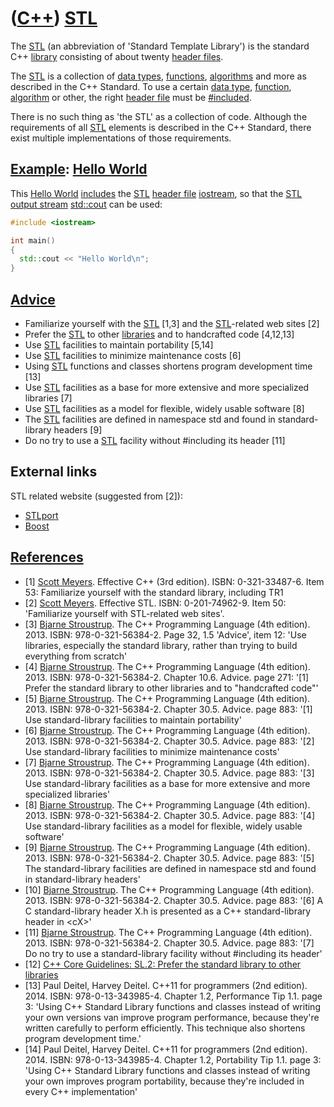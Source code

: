 # ([C++](Cpp.md)) [STL](CppStl.md)

The [STL](CppStl.md) (an abbreviation of 'Standard Template Library')
is the standard C++ [library](CppLibrary.md) consisting of about twenty
[header files](CppHeaderFile.md). 

The [STL](CppStl.md) is a collection of [data types](CppDataType.md),
[functions](CppFunction.md), [algorithms](CppAlgorithm.md) and more as
described in the C++ Standard. To use a certain [data
type](CppDataType.md), [function](CppFunction.md),
[algorithm](CppAlgorithm.md) or other, the right [header
file](CppHeaderFile.md) must be [#included](CppInclude.md).

There is no such thing as 'the STL' as a collection of code. 
Although the requirements of all [STL](CppStl.md) elements is described in the C++ Standard, 
there exist multiple implementations of those requirements.

## [Example](CppExample.md): [Hello World](CppHelloWorld.md)

This [Hello World](CppHelloWorld.md) [includes](CppInclude.md) the [STL](CppStl.md) [header file](CppHeaderFile.md)
[iostream](CppIostreamH.md), so that the [STL](CppStl.md) [output stream](CppStdOstream.md) [std::cout](CppStdCout.md) can be used:

```c++
#include <iostream>

int main() 
{
  std::cout << "Hello World\n"; 
}
```

## [Advice](CppAdvice.md)

 * Familiarize yourself with the [STL](CppStl.md) [1,3] and the [STL](CppStl.md)-related web sites [2]
 * Prefer the [STL](CppStl.md) to other [libraries](CppLibrary.md) and to handcrafted code [4,12,13]
 * Use [STL](CppStl.md) facilities to maintain portability [5,14]
 * Use [STL](CppStl.md) facilities to minimize maintenance costs [6]
 * Using [STL](CppStl.md) functions and classes shortens program development time [13]
 * Use [STL](CppStl.md) facilities as a base for more extensive and more specialized libraries [7]
 * Use [STL](CppStl.md) facilities as a model for flexible, widely usable software [8]
 * The [STL](CppStl.md) facilities are defined in namespace std and found in standard-library headers [9]
 * Do no try to use a [STL](CppStl.md) facility without #including its header [11]

## External links

STL related website (suggested from [2]):

 * [STLport](http://www.stlport.org/)
 * [Boost](http://www.boost.org/)

## [References](CppReferences.md)

 * [1] [Scott Meyers](CppScottMeyers.md). Effective C++ (3rd edition). ISBN: 0-321-33487-6. Item 53: Familiarize yourself with the standard library, including TR1
 * [2] [Scott Meyers](CppScottMeyers.md). Effective STL. ISBN: 0-201-74962-9. Item 50: 'Familiarize yourself with STL-related web sites'.
 * [3] [Bjarne Stroustrup](CppBjarneStroustrup.md). The C++ Programming Language (4th edition). 2013. ISBN: 978-0-321-56384-2. Page 32, 1.5 'Advice', item 12: 'Use libraries, especially the standard library, rather than trying to build everything from scratch'
 * [4] [Bjarne Stroustrup](CppBjarneStroustrup.md). The C++ Programming Language (4th edition). 2013. ISBN: 978-0-321-56384-2. Chapter 10.6. Advice. page 271: '[1] Prefer the standard library to other libraries and to "handcrafted code"'
 * [5] [Bjarne Stroustrup](CppBjarneStroustrup.md). The C++ Programming Language (4th edition). 2013. ISBN: 978-0-321-56384-2. Chapter 30.5. Advice. page 883: '[1] Use standard-library facilities to maintain portability'
 * [6] [Bjarne Stroustrup](CppBjarneStroustrup.md). The C++ Programming Language (4th edition). 2013. ISBN: 978-0-321-56384-2. Chapter 30.5. Advice. page 883: '[2] Use standard-library facilities to minimize maintenance costs'
 * [7] [Bjarne Stroustrup](CppBjarneStroustrup.md). The C++ Programming Language (4th edition). 2013. ISBN: 978-0-321-56384-2. Chapter 30.5. Advice. page 883: '[3] Use standard-library facilities as a base for more extensive and more specialized libraries'
 * [8] [Bjarne Stroustrup](CppBjarneStroustrup.md). The C++ Programming Language (4th edition). 2013. ISBN: 978-0-321-56384-2. Chapter 30.5. Advice. page 883: '[4] Use standard-library facilities as a model for flexible, widely usable software'
 * [9] [Bjarne Stroustrup](CppBjarneStroustrup.md). The C++ Programming Language (4th edition). 2013. ISBN: 978-0-321-56384-2. Chapter 30.5. Advice. page 883: '[5] The standard-library facilities are defined in namespace std and found in standard-library headers'
 * [10] [Bjarne Stroustrup](CppBjarneStroustrup.md). The C++ Programming Language (4th edition). 2013. ISBN: 978-0-321-56384-2. Chapter 30.5. Advice. page 883: '[6] A C standard-library header X.h is presented as a C++ standard-library header in &lt;cX&gt;'
 * [11] [Bjarne Stroustrup](CppBjarneStroustrup.md). The C++ Programming Language (4th edition). 2013. ISBN: 978-0-321-56384-2. Chapter 30.5. Advice. page 883: '[7] Do no try to use a standard-library facility without #including its header'
 * [12] [C++ Core Guidelines: SL.2: Prefer the standard library to other libraries](https://github.com/isocpp/CppCoreGuidelines/blob/master/CppCoreGuidelines.md#Rsl-sl)
 * [13] Paul Deitel, Harvey Deitel. C++11 for programmers (2nd edition). 2014. ISBN: 978-0-13-343985-4. Chapter 1.2, Performance Tip 1.1. page 3: 'Using C++ Standard Library functions and classes instead of writing your own versions van improve program performance, because they're written carefully to perform efficiently. This technique also shortens program development time.'
 * [14] Paul Deitel, Harvey Deitel. C++11 for programmers (2nd edition). 2014. ISBN: 978-0-13-343985-4. Chapter 1.2, Portability Tip 1.1. page 3: 'Using C++ Standard Library functions and classes instead of writing your own improves program portability, because they're included in every C++ implementation'

